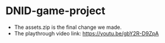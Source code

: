 # DNID-game-project

* The assets.zip is the final change we made.
* The playthrough video link: https://youtu.be/gbY2R-D9ZpA
